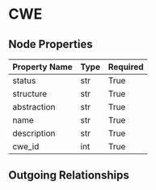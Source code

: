 
# CWE

## Node Properties

| Property Name | Type | Required |
| ------------- | ---- | -------- |
| status | str | True |
| structure | str | True |
| abstraction | str | True |
| name | str | True |
| description | str | True |
| cwe_id | int | True |


## Outgoing Relationships


